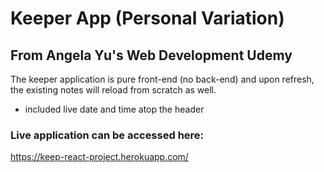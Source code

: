 # Keeper App (Personal Variation)
## From Angela Yu's Web Development Udemy

The keeper application is pure front-end (no back-end) and upon refresh, the existing notes will reload from scratch as well.

- included live date and time atop the header

### Live application can be accessed here:
https://keep-react-project.herokuapp.com/
